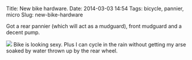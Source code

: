 Title: New bike hardware.
Date: 2014-03-03 14:54
Tags: bicycle, pannier, micro
Slug: new-bike-hardware

Got a rear pannier (which will act as a mudguard), front mudguard and a
decent pump.

<img src="/media/images/2014-03-03 pannier.jpg" class="align-center" loading="lazy" />
Bike is looking sexy. Plus I can cycle in the rain without getting my arse soaked by water thrown up by the rear wheel.
